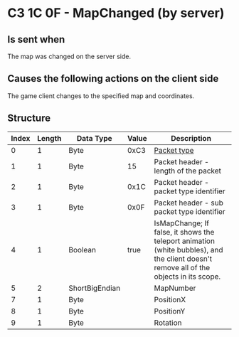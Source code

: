 # C3 1C 0F - MapChanged (by server)

## Is sent when

The map was changed on the server side.

## Causes the following actions on the client side

The game client changes to the specified map and coordinates.

## Structure

| Index | Length | Data Type | Value | Description |
|-------|--------|-----------|-------|-------------|
| 0 | 1 |   Byte   | 0xC3  | [Packet type](PacketTypes.md) |
| 1 | 1 |    Byte   |   15   | Packet header - length of the packet |
| 2 | 1 |    Byte   | 0x1C  | Packet header - packet type identifier |
| 3 | 1 |    Byte   | 0x0F  | Packet header - sub packet type identifier |
| 4 | 1 | Boolean | true | IsMapChange; If false, it shows the teleport animation (white bubbles), and the client doesn't remove all of the objects in its scope. |
| 5 | 2 | ShortBigEndian |  | MapNumber |
| 7 | 1 | Byte |  | PositionX |
| 8 | 1 | Byte |  | PositionY |
| 9 | 1 | Byte |  | Rotation |